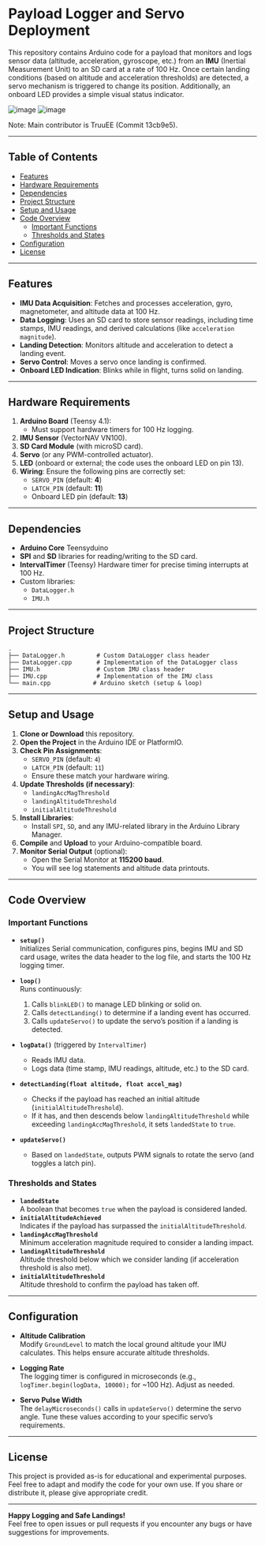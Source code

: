 # Payload Logger and Servo Deployment

This repository contains Arduino code for a payload that monitors and logs sensor data (altitude, acceleration, gyroscope, etc.) from an **IMU** (Inertial Measurement Unit) to an SD card at a rate of 100 Hz. Once certain landing conditions (based on altitude and acceleration thresholds) are detected, a servo mechanism is triggered to change its position. Additionally, an onboard LED provides a simple visual status indicator.

![image](https://github.com/user-attachments/assets/0e199425-5c4e-425d-8099-5e25e6f3ebda)
![image](https://github.com/user-attachments/assets/f163ba24-ae6e-469d-ab4a-cc56ddeccd5b)


Note: Main contributor is TruuEE (Commit 13cb9e5).

---

## Table of Contents

- [Features](#features)
- [Hardware Requirements](#hardware-requirements)
- [Dependencies](#dependencies)
- [Project Structure](#project-structure)
- [Setup and Usage](#setup-and-usage)
- [Code Overview](#code-overview)
  - [Important Functions](#important-functions)
  - [Thresholds and States](#thresholds-and-states)
- [Configuration](#configuration)
- [License](#license)

---

## Features

- **IMU Data Acquisition**: Fetches and processes acceleration, gyro, magnetometer, and altitude data at 100 Hz.
- **Data Logging**: Uses an SD card to store sensor readings, including time stamps, IMU readings, and derived calculations (like `acceleration magnitude`).
- **Landing Detection**: Monitors altitude and acceleration to detect a landing event.
- **Servo Control**: Moves a servo once landing is confirmed. 
- **Onboard LED Indication**: Blinks while in flight, turns solid on landing.

---

## Hardware Requirements

1. **Arduino Board** (Teensy 4.1):
   - Must support hardware timers for 100 Hz logging.
2. **IMU Sensor** (VectorNAV VN100).
3. **SD Card Module** (with microSD card).
4. **Servo** (or any PWM-controlled actuator).
5. **LED** (onboard or external; the code uses the onboard LED on pin 13).
6. **Wiring**: Ensure the following pins are correctly set:
   - `SERVO_PIN` (default: **4**)
   - `LATCH_PIN` (default: **11**)
   - Onboard LED pin (default: **13**)

---

## Dependencies

- **Arduino Core** Teensyduino
- **SPI** and **SD** libraries for reading/writing to the SD card.
- **IntervalTimer** (Teensy) Hardware timer for precise timing interrupts at 100 Hz.
- Custom libraries:
  - `DataLogger.h`
  - `IMU.h`
---

## Project Structure

```
.
├── DataLogger.h         # Custom DataLogger class header
├── DataLogger.cpp       # Implementation of the DataLogger class
├── IMU.h                # Custom IMU class header
├── IMU.cpp              # Implementation of the IMU class
└── main.cpp            # Arduino sketch (setup & loop)
```

---

## Setup and Usage

1. **Clone or Download** this repository.
2. **Open the Project** in the Arduino IDE or PlatformIO.
3. **Check Pin Assignments**:
   - `SERVO_PIN` (default: `4`)
   - `LATCH_PIN` (default: `11`)
   - Ensure these match your hardware wiring.
4. **Update Thresholds (if necessary)**:
   - `landingAccMagThreshold`
   - `landingAltitudeThreshold`
   - `initialAltitudeThreshold`
5. **Install Libraries**:
   - Install `SPI`, `SD`, and any IMU-related library in the Arduino Library Manager.
6. **Compile** and **Upload** to your Arduino-compatible board.
7. **Monitor Serial Output** (optional):
   - Open the Serial Monitor at **115200 baud**.
   - You will see log statements and altitude data printouts.

---

## Code Overview

### Important Functions

- **`setup()`**  
  Initializes Serial communication, configures pins, begins IMU and SD card usage, writes the data header to the log file, and starts the 100 Hz logging timer.

- **`loop()`**  
  Runs continuously:
  1. Calls `blinkLED()` to manage LED blinking or solid on.
  2. Calls `detectLanding()` to determine if a landing event has occurred.
  3. Calls `updateServo()` to update the servo’s position if a landing is detected.

- **`logData()`** (triggered by `IntervalTimer`)  
  - Reads IMU data.
  - Logs data (time stamp, IMU readings, altitude, etc.) to the SD card.

- **`detectLanding(float altitude, float accel_mag)`**  
  - Checks if the payload has reached an initial altitude (`initialAltitudeThreshold`).
  - If it has, and then descends below `landingAltitudeThreshold` while exceeding `landingAccMagThreshold`, it sets `landedState` to `true`.

- **`updateServo()`**  
  - Based on `landedState`, outputs PWM signals to rotate the servo (and toggles a latch pin).

### Thresholds and States

- **`landedState`**  
  A boolean that becomes `true` when the payload is considered landed.
- **`initialAltitudeAchieved`**  
  Indicates if the payload has surpassed the `initialAltitudeThreshold`.
- **`landingAccMagThreshold`**  
  Minimum acceleration magnitude required to consider a landing impact.
- **`landingAltitudeThreshold`**  
  Altitude threshold below which we consider landing (if acceleration threshold is also met).
- **`initialAltitudeThreshold`**  
  Altitude threshold to confirm the payload has taken off.

---

## Configuration

- **Altitude Calibration**  
  Modify `GroundLevel` to match the local ground altitude your IMU calculates. This helps ensure accurate altitude thresholds.
  
- **Logging Rate**  
  The logging timer is configured in microseconds (e.g., `logTimer.begin(logData, 10000);` for ~100 Hz). Adjust as needed.

- **Servo Pulse Width**  
  The `delayMicroseconds()` calls in `updateServo()` determine the servo angle. Tune these values according to your specific servo’s requirements.

---

## License

This project is provided as-is for educational and experimental purposes. Feel free to adapt and modify the code for your own use. If you share or distribute it, please give appropriate credit.

---

**Happy Logging and Safe Landings!**  
Feel free to open issues or pull requests if you encounter any bugs or have suggestions for improvements.
